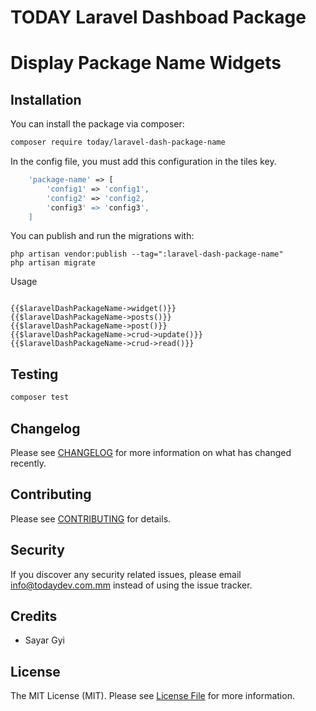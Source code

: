 # TODAY Laravel Dashboad Package
# Display Package Name Widgets

## Installation

You can install the package via composer:

```bash
composer require today/laravel-dash-package-name
```

In the config file, you must add this configuration in the tiles key.

```php
    'package-name' => [
        'config1' => 'config1',
        'config2' => 'config2,
        'config3' => 'config3',
    ]
```

You can publish and run the migrations with:

```
php artisan vendor:publish --tag=":laravel-dash-package-name"
php artisan migrate
```

Usage

```

{{$laravelDashPackageName->widget()}}
{{$laravelDashPackageName->posts()}}
{{$laravelDashPackageName->post()}}
{{$laravelDashPackageName->crud->update()}}
{{$laravelDashPackageName->crud->read()}}

```


## Testing

``` bash
composer test
```

## Changelog

Please see [CHANGELOG](CHANGELOG.md) for more information on what has changed recently.

## Contributing

Please see [CONTRIBUTING](CONTRIBUTING.md) for details.

## Security

If you discover any security related issues, please email info@todaydev.com.mm instead of using the issue tracker.

## Credits
- Sayar Gyi

## License

The MIT License (MIT). Please see [License File](LICENSE.md) for more information.
